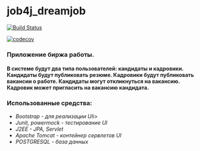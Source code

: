 # job4j_dreamjob
[![Build Status](https://travis-ci.org/Sekator778/job4j_dreamjob.svg?branch=master)](https://travis-ci.org/Sekator778/job4j_dreamjob)

[![codecov](https://codecov.io/gh/Sekator778/job4j_dreamjob/branch/master/graph/badge.svg)](https://codecov.io/gh/Sekator778/job4j_dreamjob)
<h3>
Приложение биржа работы.
</h3>


<h4>
В системе будут два типа пользователей: кандидаты и кадровики. Кандидаты будут публиковать резюме. Кадровики будут публиковать вакансии о работе.
<tr>
Кандидаты могут откликнуться на вакансию. Кадровик может пригласить на вакансию кандидата.
</h4>


<h3>Использованные средства:</h3>
<ul>
<li><i>Bootstrap - для реализации UI</i>i></li>
<li><i>Junit, powermock - тестирование UI</i></li>
<li><i>J2EE - JPA, Servlet</i></li>
<li><i>Apache Tomcat - контейнер сервлетов UI</i></li>
<li><i>POSTGRESQL - база данных</i></li>
</ul>